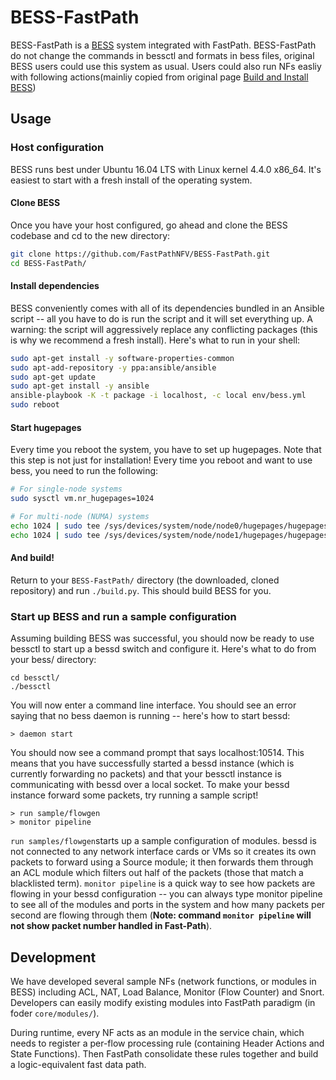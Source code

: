 # BESS-FastPath
BESS-FastPath is a [BESS](https://github.com/NetSys/bess) system integrated with FastPath. BESS-FastPath do not change the commands in bessctl and formats in bess files, original BESS users could use this system as usual.  Users could also run NFs easliy with following actions(mainliy copied from original page [Build and Install BESS](https://github.com/NetSys/bess/wiki/Build-and-Install-BESS))
## Usage
### Host configuration
BESS runs best under Ubuntu 16.04 LTS with Linux kernel 4.4.0 x86_64. It's easiest to start with a fresh install of the operating system.
#### Clone BESS
Once you have your host configured, go ahead and clone the BESS codebase and cd to the new directory:
```bash
git clone https://github.com/FastPathNFV/BESS-FastPath.git
cd BESS-FastPath/
```
#### Install dependencies
BESS conveniently comes with all of its dependencies bundled in an Ansible script -- all you have to do is run the script and it will set everything up. A warning: the script will aggressively replace any conflicting packages (this is why we recommend a fresh install). Here's what to run in your shell:
```bash
sudo apt-get install -y software-properties-common
sudo apt-add-repository -y ppa:ansible/ansible
sudo apt-get update
sudo apt-get install -y ansible
ansible-playbook -K -t package -i localhost, -c local env/bess.yml
sudo reboot
```
#### Start hugepages
Every time you reboot the system, you have to set up hugepages. Note that this step is not just for installation! Every time you reboot and want to use bess, you need to run the following:
```bash
# For single-node systems
sudo sysctl vm.nr_hugepages=1024

# For multi-node (NUMA) systems
echo 1024 | sudo tee /sys/devices/system/node/node0/hugepages/hugepages-2048kB/nr_hugepages
echo 1024 | sudo tee /sys/devices/system/node/node1/hugepages/hugepages-2048kB/nr_hugepages
```
#### And build!
Return to your ```BESS-FastPath/``` directory (the downloaded, cloned repository) and run ```./build.py```. This should build BESS for you.

### Start up BESS and run a sample configuration
Assuming building BESS was successful, you should now be ready to use bessctl to start up a bessd switch and configure it. Here's what to do from your bess/ directory:
```
cd bessctl/
./bessctl
```
You will now enter a command line interface. You should see an error saying that no bess daemon is running -- here's how to start bessd:
```text
> daemon start
```
You should now see a command prompt that says localhost:10514. This means that you have successfully started a bessd instance (which is currently forwarding no packets) and that your bessctl instance is communicating with bessd over a local socket. To make your bessd instance forward some packets, try running a sample script!
```text
> run sample/flowgen
> monitor pipeline
```
```run samples/flowgen```starts up a sample configuration of modules. bessd is not connected to any network interface cards or VMs so it creates its own packets to forward using a Source module; it then forwards them through an ACL module which filters out half of the packets (those that match a blacklisted term). ```monitor pipeline``` is a quick way to see how packets are flowing in your bessd configuration -- you can always type monitor pipeline to see all of the modules and ports in the system and how many packets per second are flowing through them (**Note: command ```monitor pipeline``` will not show packet number handled in Fast-Path**).

## Development
We have developed several sample NFs (network functions, or modules in BESS) including ACL, NAT, Load Balance, Monitor (Flow Counter) and Snort. Developers can easily modify existing modules into FastPath paradigm (in foder ```core/modules/```). 

During runtime, every NF acts as an module in the service chain, which needs to register a per-flow processing rule (containing Header Actions and State Functions). Then FastPath consolidate these rules together and build a logic-equivalent fast data path.

